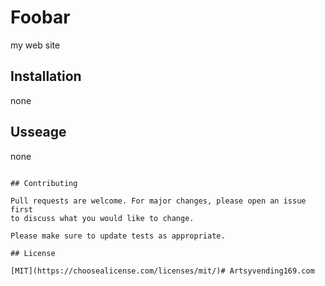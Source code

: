 # Foobar

my web site

## Installation
none

## Usseage
none
```

## Contributing

Pull requests are welcome. For major changes, please open an issue first
to discuss what you would like to change.

Please make sure to update tests as appropriate.

## License

[MIT](https://choosealicense.com/licenses/mit/)# Artsyvending169.com
